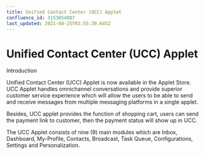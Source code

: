 ```yaml
---
title: Unified Contact Center (UCC) Applet
confluence_id: 3153854887
last_updated: 2021-08-25T03:55:39.645Z
---
```


# Unified Contact Center (UCC) Applet

Introduction

Unified Contact Center (UCC) Applet is now available in the Applet Store. UCC Applet handles omnichannel conversations and provide superior customer service experience which will allow the users to be able to send and receive messages from multiple messaging platforms in a single applet. 

Besides, UCC applet provides the function of shopping cart, users can send the payment link to customer, then the payment status will show up in UCC. 

The UCC Applet consists of nine (9) main modules which are Inbox, Dashboard, My-Profile, Contacts, Broadcast, Task Queue, Configurations, Settings and Personalization.
